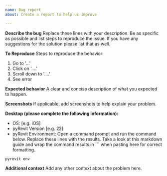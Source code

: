 ```yaml
---
name: Bug report
about: Create a report to help us improve

---
```


**Describe the bug**
Replace these lines with your description. Be as specific as possible and list steps to reproduce the issue. If you have any suggestions for the solution please list that as well.

**To Reproduce**
Steps to reproduce the behavior:
1. Go to '...'
2. Click on '....'
3. Scroll down to '....'
4. See error

**Expected behavior**
A clear and concise description of what you expected to happen.

**Screenshots**
If applicable, add screenshots to help explain your problem.

**Desktop (please complete the following information):**
 - OS: [e.g. iOS]
 - pyRevit Version [e.g. 22]
 - pyRevit Environment: Open a command prompt and run the command below. Replace these lines with the results. Take a look at this markdown guide and wrap the command results in ``` when pasting here for correct formatting.

`pyrevit env`


**Additional context**
Add any other context about the problem here.

